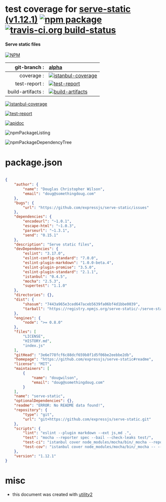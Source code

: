 # test coverage for  [serve-static (v1.12.1)](https://github.com/expressjs/serve-static#readme)  [![npm package](https://img.shields.io/npm/v/npmtest-serve-static.svg?style=flat-square)](https://www.npmjs.org/package/npmtest-serve-static) [![travis-ci.org build-status](https://api.travis-ci.org/npmtest/node-npmtest-serve-static.svg)](https://travis-ci.org/npmtest/node-npmtest-serve-static)
#### Serve static files

[![NPM](https://nodei.co/npm/serve-static.png?downloads=true)](https://www.npmjs.com/package/serve-static)

| git-branch : | [alpha](https://github.com/npmtest/node-npmtest-serve-static/tree/alpha)|
|--:|:--|
| coverage : | [![istanbul-coverage](https://npmtest.github.io/node-npmtest-serve-static/build/coverage.badge.svg)](https://npmtest.github.io/node-npmtest-serve-static/build/coverage.html/index.html)|
| test-report : | [![test-report](https://npmtest.github.io/node-npmtest-serve-static/build/test-report.badge.svg)](https://npmtest.github.io/node-npmtest-serve-static/build/test-report.html)|
| build-artifacts : | [![build-artifacts](https://npmtest.github.io/node-npmtest-serve-static/glyphicons_144_folder_open.png)](https://github.com/npmtest/node-npmtest-serve-static/tree/gh-pages/build)|

[![istanbul-coverage](https://npmtest.github.io/node-npmtest-serve-static/build/screenCapture.buildCustomOrg.browser.coverage.html.png)](https://npmtest.github.io/node-npmtest-serve-static/build/coverage.html/index.html)

[![test-report](https://npmtest.github.io/node-npmtest-serve-static/build/screenCapture.buildCustomOrg.browser.%252Fhome%252Ftravis%252Fbuild%252Fnpmtest%252Fnode-npmtest-serve-static%252Ftmp%252Fbuild%252Ftest-report.html.png)](https://npmtest.github.io/node-npmtest-serve-static/build/test-report.html)

[![apidoc](https://npmdoc.github.io/node-npmdoc-serve-static/build/screenCapture.buildApidoc.browser.%252Fhome%252Ftravis%252Fbuild%252Fnpmdoc%252Fnode-npmdoc-serve-static%252Ftmp%252Fbuild%252Fapidoc.html.png)](https://npmdoc.github.io/node-npmdoc-serve-static/build/apidoc.html)

![npmPackageListing](https://npmtest.github.io/node-npmtest-serve-static/build/screenCapture.npmPackageListing.svg)

![npmPackageDependencyTree](https://npmtest.github.io/node-npmtest-serve-static/build/screenCapture.npmPackageDependencyTree.svg)



# package.json

```json

{
    "author": {
        "name": "Douglas Christopher Wilson",
        "email": "doug@somethingdoug.com"
    },
    "bugs": {
        "url": "https://github.com/expressjs/serve-static/issues"
    },
    "dependencies": {
        "encodeurl": "~1.0.1",
        "escape-html": "~1.0.3",
        "parseurl": "~1.3.1",
        "send": "0.15.1"
    },
    "description": "Serve static files",
    "devDependencies": {
        "eslint": "3.17.0",
        "eslint-config-standard": "7.0.0",
        "eslint-plugin-markdown": "1.0.0-beta.4",
        "eslint-plugin-promise": "3.5.0",
        "eslint-plugin-standard": "2.1.1",
        "istanbul": "0.4.5",
        "mocha": "2.5.3",
        "supertest": "1.1.0"
    },
    "directories": {},
    "dist": {
        "shasum": "7443a965e3ced647aceb5639fa06bf4d1bbe0039",
        "tarball": "https://registry.npmjs.org/serve-static/-/serve-static-1.12.1.tgz"
    },
    "engines": {
        "node": ">= 0.8.0"
    },
    "files": [
        "LICENSE",
        "HISTORY.md",
        "index.js"
    ],
    "gitHead": "3e6e778fcf6c88dcf659b8f1d5f06be2eebbe2db",
    "homepage": "https://github.com/expressjs/serve-static#readme",
    "license": "MIT",
    "maintainers": [
        {
            "name": "dougwilson",
            "email": "doug@somethingdoug.com"
        }
    ],
    "name": "serve-static",
    "optionalDependencies": {},
    "readme": "ERROR: No README data found!",
    "repository": {
        "type": "git",
        "url": "git+https://github.com/expressjs/serve-static.git"
    },
    "scripts": {
        "lint": "eslint --plugin markdown --ext js,md .",
        "test": "mocha --reporter spec --bail --check-leaks test/",
        "test-ci": "istanbul cover node_modules/mocha/bin/_mocha --report lcovonly -- --reporter spec --check-leaks test/",
        "test-cov": "istanbul cover node_modules/mocha/bin/_mocha -- --reporter dot --check-leaks test/"
    },
    "version": "1.12.1"
}
```



# misc
- this document was created with [utility2](https://github.com/kaizhu256/node-utility2)
